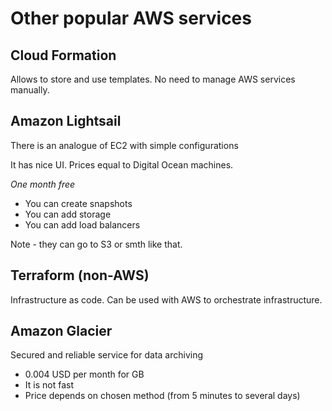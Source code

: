 # Other popular AWS services

## Cloud Formation

Allows to store and use templates.
No need to manage AWS services manually.

## Amazon Lightsail

There is an analogue of EC2 with simple configurations

It has nice UI. Prices equal to Digital Ocean machines.

*One month free*

* You can create snapshots
* You can add storage
* You can add load balancers

Note - they can go to S3 or smth like that.

## Terraform (non-AWS)

Infrastructure as code. Can be used with AWS to orchestrate infrastructure.

## Amazon Glacier

Secured and reliable service for data archiving

* 0.004 USD per month for GB
* It is not fast
* Price depends on chosen method (from 5 minutes to several days)